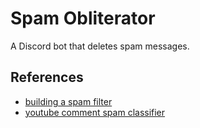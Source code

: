 # Spam Obliterator

A Discord bot that deletes spam messages.

## References

- [building a spam filter](https://www.youtube.com/watch?v=VQZxLPEdIpE)
- [youtube comment spam classifier](https://github.com/Savjee/yt-spam-classifier/blob/master/03-tensorflow-training/Main.ipynb)
